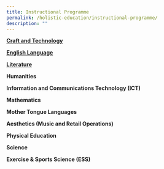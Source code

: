 ```yaml
---
title: Instructional Programme
permalink: /holistic-education/instructional-programme/
description: ""
---
```

**[Craft and Technology](/instructional-programme/craftandtech/)**

**[English Language](/instructional-programme/english-language)**

**[Literature](/instructional-programme/literature)**

**Humanities**

**Information and Communications Technology (ICT)**

**Mathematics**

**Mother Tongue Languages**

**Aesthetics (Music and Retail Operations)**

**Physical Education**

**Science**

**Exercise & Sports Science (ESS)**